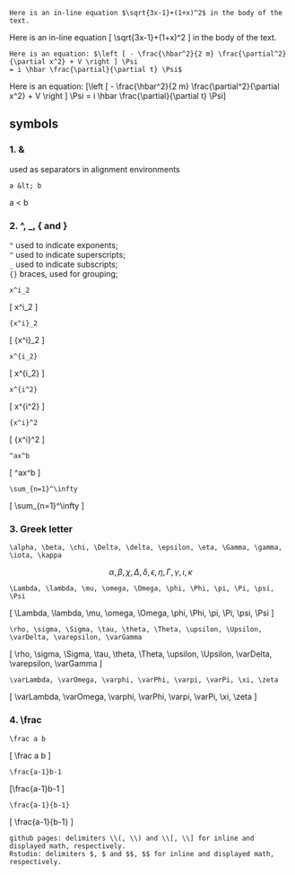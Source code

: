 ```
Here is an in-line equation $\sqrt{3x-1}+(1+x)^2$ in the body of the text.
```

Here is an in-line equation \[ \sqrt{3x-1}+(1+x)^2 \] in the body of the text.

```
Here is an equation: $\left [ - \frac{\hbar^2}{2 m} \frac{\partial^2}{\partial x^2} + V \right ] \Psi
= i \hbar \frac{\partial}{\partial t} \Psi$
```

Here is an equation: \[\left [ - \frac{\hbar^2}{2 m} \frac{\partial^2}{\partial x^2} + V \right ] \Psi = i \hbar \frac{\partial}{\partial t} \Psi\]

## symbols

### 1. &

used as separators in alignment environments

```
a &lt; b
```

a < b

### 2. ^, _, { and }

`^` used to indicate exponents;   
`^` used to indicate superscripts;   
`_` used to indicate subscripts;   
`{}` braces, used for grouping;

```
x^i_2
```

\[ x^i_2 \]

```
{x^i}_2
```

\[ {x^i}_2 \]

```
x^{i_2}
```

\[ x^{i_2} \]

```
x^{i^2}
```

\[ x^{i^2} \]

```
{x^i}^2
```

\[ {x^i}^2 \]

```
^ax^b
```

\[ ^ax^b \]

```
\sum_{n=1}^\infty
```

\[ \sum_{n=1}^\infty \]

### 3. Greek letter

```
\alpha, \beta, \chi, \Delta, \delta, \epsilon, \eta, \Gamma, \gamma, \iota, \kappa
```

$$\alpha, \beta, \chi, \Delta, \delta, \epsilon, \eta, \Gamma, \gamma, \iota, \kappa$$

```
\Lambda, \lambda, \mu, \omega, \Omega, \phi, \Phi, \pi, \Pi, \psi, \Psi
```

\[ \Lambda, \lambda, \mu, \omega, \Omega, \phi, \Phi, \pi, \Pi, \psi, \Psi \]

```
\rho, \sigma, \Sigma, \tau, \theta, \Theta, \upsilon, \Upsilon, \varDelta, \varepsilon, \varGamma
```

\[ \rho, \sigma, \Sigma, \tau, \theta, \Theta, \upsilon, \Upsilon, \varDelta, \varepsilon, \varGamma \]

```
\varLambda, \varOmega, \varphi, \varPhi, \varpi, \varPi, \xi, \zeta
```

\[ \varLambda, \varOmega, \varphi, \varPhi, \varpi, \varPi, \xi, \zeta \]

### 4. \frac

```
\frac a b
```

\[ \frac a b \]

```
\frac{a-1}b-1
```

\[\frac{a-1}b-1 \]

```
\frac{a-1}{b-1}
```

\[ \frac{a-1}{b-1} \]

```
github pages: delimiters \\(, \\) and \\[, \\] for inline and displayed math, respectively.
Rstudio: delimiters $, $ and $$, $$ for inline and displayed math, respectively.
```
